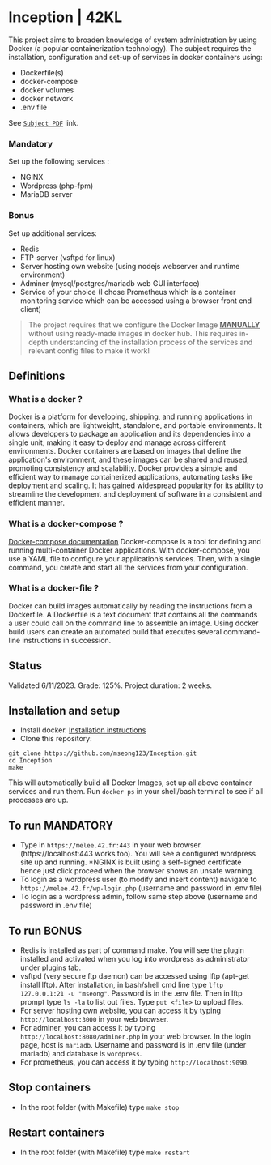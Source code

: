# Inception | 42KL

This project aims to broaden knowledge of system administration by using Docker (a popular containerization technology). The subject requires the installation, configuration and set-up of services in docker containers using:
- Dockerfile(s)
- docker-compose
- docker volumes
- docker network
- .env file

See [`Subject PDF`](https://github.com/mseong123/Inception/blob/c095a627ac47e1bdff7e11e13b3ff30b54579a4d/en.subject.pdf) link.

### Mandatory
Set up the following services :
 - NGINX
 - Wordpress (php-fpm)
 - MariaDB server

### Bonus
Set up additional services:
 - Redis
 - FTP-server (vsftpd for linux)
 - Server hosting own website (using nodejs webserver and runtime environment)
 - Adminer (mysql/postgres/mariadb web GUI interface)
 - Service of your choice (I chose Prometheus which is a container monitoring service which can be accessed using a browser front end client)

> The project requires that we configure the Docker Image <ins>**MANUALLY**</ins> without using ready-made images in docker hub. This requires in-depth understanding of the installation process of the services and relevant config files to make it work!
## Definitions
### What is a docker ?
Docker is a platform for developing, shipping, and running applications in containers, which are lightweight, standalone, and portable environments. It allows developers to package an application and its dependencies into a single unit, making it easy to deploy and manage across different environments. Docker containers are based on images that define the application's environment, and these images can be shared and reused, promoting consistency and scalability. Docker provides a simple and efficient way to manage containerized applications, automating tasks like deployment and scaling. It has gained widespread popularity for its ability to streamline the development and deployment of software in a consistent and efficient manner.

### What is a docker-compose ?
[Docker-compose documentation](https://docs.docker.com/compose/)
Docker-compose is a tool for defining and running multi-container Docker applications. With docker-compose, you use a YAML file to configure your application’s services. Then, with a single command, you create and start all the services from your configuration.

### What is a docker-file ?
Docker can build images automatically by reading the instructions from a Dockerfile. A Dockerfile is a text document that contains all the commands a user could call on the command line to assemble an image. Using docker build users can create an automated build that executes several command-line instructions in succession.

## Status

Validated 6/11/2023. Grade: 125%. Project duration: 2 weeks.

## Installation and setup
- Install docker. [Installation instructions](https://docs.docker.com/engine/install/)
- Clone this repository:
```
git clone https://github.com/mseong123/Inception.git
cd Inception
make
```
This will automatically build all Docker Images, set up all above container services and run them. Run `docker ps` in your shell/bash terminal to see if all processes are up.

## To run MANDATORY
- Type in `https://melee.42.fr:443` in your web browser. (https://localhost:443 works too). You will see a configured wordpress site up and running. *NGINX is built using a self-signed certificate hence just click proceed when the browser shows an unsafe warning.
- To login as a wordpress user (to modify and insert content) navigate to `https://melee.42.fr/wp-login.php` (username and password in .env file)
- To login as a wordpress admin, follow same step above (username and password in .env file)

## To run BONUS
- Redis is installed as part of command make. You will see the plugin installed and activated when you log into wordpress as administrator under plugins tab.
- vsftpd (very secure ftp daemon) can be accessed using lftp (apt-get install lftp). After installation, in bash/shell cmd line type `lftp 127.0.0.1:21 -u "mseong"`. Password is in the .env file. Then in lftp prompt type `ls -la` to list out files. Type `put <file>` to upload files.
- For server hosting own website, you can access it by typing `http://localhost:3000` in your web browser.
- For adminer, you can access it by typing `http://localhost:8080/adminer.php` in your web browser. In the login page, host is `mariadb`. Username and password is in .env file (under mariadb) and database is `wordpress`.
- For prometheus, you can access it by typing `http://localhost:9090`.

## Stop containers
- In the root folder (with Makefile) type `make stop`

## Restart containers
- In the root folder (with Makefile) type `make restart`

## 



